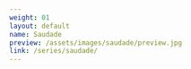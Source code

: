 ```yaml
---
weight: 01
layout: default
name: Saudade
preview: /assets/images/saudade/preview.jpg
link: /series/saudade/
---
```

